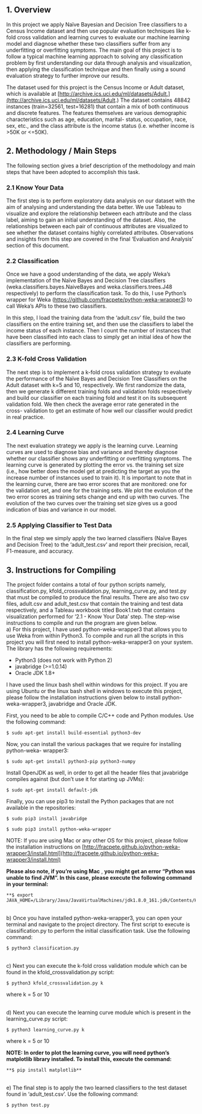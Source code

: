 ## 1. Overview

In this project we apply Naïve Bayesian and Decision Tree classifiers to a Census Income
dataset and then use popular evaluation techniques like k-fold cross validation and learning
curves to evaluate our machine learning model and diagnose whether these two classifiers
suffer from any underfitting or overfitting symptoms. The main goal of this project is to
follow a typical machine learning approach to solving any classification problem by first
understanding our data through analysis and visualization, then applying the classification
technique and then finally using a sound evaluation strategy to further improve our results.

The dataset used for this project is the Census Income or Adult dataset, which is available at
[http://archive.ics.uci.edu/ml/datasets/Adult.](http://archive.ics.uci.edu/ml/datasets/Adult.) The dataset contains 48842 instances
(train=32561, test=16281) that contain a mix of both continuous and discrete features. The
features themselves are various demographic characteristics such as age, education, marital-
status, occupation, race, sex, etc., and the class attribute is the income status (i.e. whether
income is >50K or <=50K).

## 2. Methodology / Main Steps

The following section gives a brief description of the methodology and main steps that have
been adopted to accomplish this task.

### 2.1 Know Your Data

The first step is to perform exploratory data analysis on our dataset with the aim of analysing
and understanding the data better. We use Tableau to visualize and explore the relationship
between each attribute and the class label, aiming to gain an initial understanding of the
dataset. Also, the relationships between each pair of continuous attributes are visualized to
see whether the dataset contains highly correlated attributes. Observations and insights from
this step are covered in the final ‘Evaluation and Analysis’ section of this document.

### 2.2 Classification

Once we have a good understanding of the data, we apply Weka’s implementation of the
Naïve Bayes and Decision Tree classifiers (weka.classifiers.bayes.NaiveBayes and
weka.classifiers.trees.J48 respectively) to perform the classification task. To do this, I use
Python’s wrapper for Weka (https://github.com/fracpete/python-weka-wrapper3) to call
Weka’s APIs to these two classifiers.

In this step, I load the training data from the ‘adult.csv’ file, build the two classifiers on the
entire training set, and then use the classifiers to label the income status of each instance.
Then I count the number of instances that have been classified into each class to simply get
an initial idea of how the classifiers are performing.


### 2.3 K-fold Cross Validation

The next step is to implement a k-fold cross validation strategy to evaluate the performance
of the Naïve Bayes and Decision Tree Classifiers on the Adult dataset with k=5 and 10,
respectively. We first randomize the data, then we generate k different training folds and
validation folds respectively and build our classifier on each training fold and test it on its
subsequent validation fold. We then check the average error rate generated in the cross-
validation to get an estimate of how well our classifier would predict in real practice.

### 2.4 Learning Curve

The next evaluation strategy we apply is the learning curve. Learning curves are used to
diagnose bias and variance and thereby diagnose whether our classifier shows any
underfitting or overfitting symptoms. The learning curve is generated by plotting the error vs.
the training set size (i.e., how better does the model get at predicting the target as you the
increase number of instances used to train it). It is important to note that in the learning curve,
there are two error scores that are monitored: one for the validation set, and one for the
training sets. We plot the evolution of the two error scores as training sets change and end up
with two curves. The evolution of the two curves over the training set size gives us a good
indication of bias and variance in our model.

### 2.5 Applying Classifier to Test Data

In the final step we simply apply the two learned classifiers (Naïve Bayes and Decision Tree)
to the ‘adult_test.csv’ and report their precision, recall, F1-measure, and accuracy.

## 3. Instructions for Compiling

The project folder contains a total of four python scripts namely, classification.py,
kfold_crossvalidation.py, learning_curve.py, and test.py that must be compiled to produce the
final results. There are also two csv files, adult.csv and adult_test.csv that contain the training
and test data respectively, and a Tableau workbook titled Book1.twb that contains
visualization performed for ‘2.1 - Know Your Data’ step. The step-wise instructions to
compile and run the program are given below.
<br/>
a) For this project, I have used python-weka-wrapper3 that allows you to use Weka from
within Python3. To compile and run all the scripts in this project you will first need to install
python-weka-wrapper3 on your system. The library has the following requirements:

* Python3 (does not work with Python 2)
* javabridge (>=1.0.14)
* Oracle JDK 1.8+

I have used the linux bash shell within windows for this project. If you are using Ubuntu or
the linux bash shell in windows to execute this project, please follow the installation
instructions given below to install python-weka-wrapper3, javabridge and Oracle JDK.


First, you need to be able to compile C/C++ code and Python modules. Use the following
command:
```
$ sudo apt-get install build-essential python3-dev
```
Now, you can install the various packages that we require for installing python-weka-
wrapper3:
```
$ sudo apt-get install python3-pip python3-numpy
```
Install OpenJDK as well, in order to get all the header files that javabridge compiles against
(but don’t use it for starting up JVMs):
```
$ sudo apt-get install default-jdk
```
Finally, you can use pip3 to install the Python packages that are not available in the
repositories:
```
$ sudo pip3 install javabridge

$ sudo pip3 install python-weka-wrapper
```
NOTE: If you are using Mac or any other OS for this project, please follow the
installation instructions on [http://fracpete.github.io/python-weka-wrapper3/install.html](http://fracpete.github.io/python-weka-wrapper3/install.html)

**Please also note, if you’re using Mac** , **you might get an error “Python was unable to find
JVM”. In this case, please execute the following command in your terminal:**
```
**$ export JAVA_HOME=/Library/Java/JavaVirtualMachines/jdk1.8.0_161.jdk/Contents/Home**
```
<br/>
b) Once you have installed python-weka-wrapper3, you can open your terminal and navigate
to the project directory. The first script to execute is classification.py to perform the initial
classification task. Use the following command:

```
$ python3 classification.py
```

<br/>
c) Next you can execute the k-fold cross validation module which can be found in the
kfold_crossvalidation.py script:

```
$ python3 kfold_crossvalidation.py k
```

where k = 5 or 10

<br/>
d) Next you can execute the learning curve module which is present in the learning_curve.py
script:

```
$ python3 learning_curve.py k
```

where k = 5 or 10


**NOTE: In order to plot the learning curve, you will need python’s matplotlib library
installed. To install this, execute the command:**
```
**$ pip install matplotlib**
```
<br/>
e) The final step is to apply the two learned classifiers to the test dataset found in
‘adult_test.csv’. Use the following command:

```
$ python test.py
```
